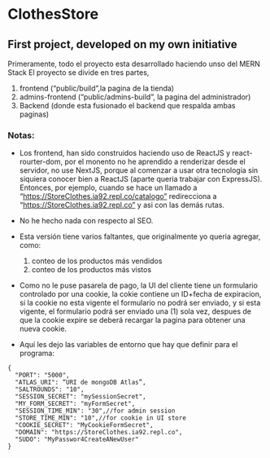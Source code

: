 # ClothesStore
## First project, developed on my own initiative
Primeramente, todo el proyecto esta desarrollado haciendo unso del MERN Stack
El proyecto se divide en tres partes,
1. frontend (“public/build”,la pagina de la tienda) 
2. admins-frontend (“public/admins-build”, la pagina del administrador)
3. Backend (donde esta fusionado el backend que respalda ambas paginas)

### Notas:
- Los frontend, han sido construidos haciendo uso de ReactJS y react-rourter-dom, por el monento no he aprendido a renderizar desde el servidor, no use NextJS,
porque al comenzar a usar otra tecnologia sin siquiera conocer bien a ReactJS (aparte queria trabajar con ExpressJS). Entonces, por ejemplo, cuando se hace 
un llamado a “https://StoreClothes.ia92.repl.co/catalogo” redirecciona a “https://StoreClothes.ia92.repl.co” y asi con las demás rutas.
- No he hecho nada con respecto al SEO.
- Esta versión tiene varios faltantes, que originalmente yo queria agregar, como:
  1. conteo de los productos más vendidos 
  2. conteo de los productos más vistos
- Como no le puse pasarela de pago, la UI del cliente tiene un formulario controlado por una cookie, la cokie contiene un ID+fecha de expiracion,
si la cookie no esta vigente el formulario no podrá ser enviado, y si esta vigente, el formulario podrá ser enviado una (1) sola vez,
despues de que la cookie expire se deberá recargar la pagina para obtener una nueva cookie.  
 
- Aquí les dejo las variables de entorno que hay que definir para el programa:
```
{
  "PORT": "5000",
  "ATLAS_URI": “URI de mongoDB Atlas”,
  "SALTROUNDS": "10",
  "SESSION_SECRET": "mySessionSecret",
  "MY_FORM_SECRET": "myFormSecret",
  "SESSION_TIME_MIN": "30",//for admin session
  "STORE_TIME_MIN": "10",//for cookie in UI store
  "COOKIE_SECRET": "MyCookieFormSecret",
  "DOMAIN": "https://StoreClothes.ia92.repl.co",
  "SUDO": "MyPasswor4CreateANewUser"
}
```
